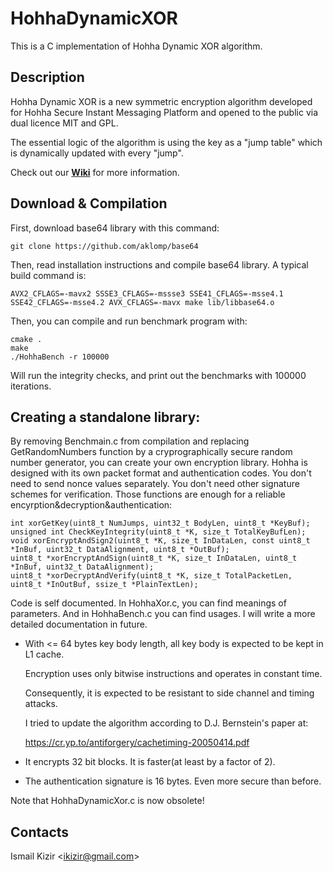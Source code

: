 
# HohhaDynamicXOR

This is a C implementation of Hohha Dynamic XOR algorithm.

## Description

Hohha Dynamic XOR is a new symmetric encryption algorithm developed for Hohha Secure Instant Messaging Platform and opened to the public via dual licence MIT and GPL.

The essential logic of the algorithm is using the key as a "jump table" which is dynamically updated with every "jump".

Check out our **[Wiki]** for more information.

## Download & Compilation

First, download base64 library with this command:
```
git clone https://github.com/aklomp/base64
```

Then, read installation instructions and compile base64 library.
A typical build command is:
```
AVX2_CFLAGS=-mavx2 SSSE3_CFLAGS=-mssse3 SSE41_CFLAGS=-msse4.1 SSE42_CFLAGS=-msse4.2 AVX_CFLAGS=-mavx make lib/libbase64.o
```

Then, you can compile and run benchmark program with:
```
cmake .
make
./HohhaBench -r 100000
```
Will run the integrity checks, and print out the benchmarks with 100000 iterations.

## Creating a standalone library:
By removing Benchmain.c from compilation and replacing GetRandomNumbers function by a 
cryprographically secure random number generator, you can create your own encryption library.
Hohha is designed with its own packet format and authentication codes. 
You don't need to send nonce values separately.
You don't need other signature schemes for verification.
Those functions are enough for a reliable encyrption&decryption&authentication:

```
int xorGetKey(uint8_t NumJumps, uint32_t BodyLen, uint8_t *KeyBuf);
unsigned int CheckKeyIntegrity(uint8_t *K, size_t TotalKeyBufLen);
void xorEncryptAndSign2(uint8_t *K, size_t InDataLen, const uint8_t *InBuf, uint32_t DataAlignment, uint8_t *OutBuf);
uint8_t *xorEncryptAndSign(uint8_t *K, size_t InDataLen, uint8_t *InBuf, uint32_t DataAlignment);
uint8_t *xorDecryptAndVerify(uint8_t *K, size_t TotalPacketLen, uint8_t *InOutBuf, ssize_t *PlainTextLen);
```

Code is self documented. In HohhaXor.c, you can find meanings of parameters.
And in HohhaBench.c you can find usages.
I will write a more detailed documentation in future.

* With <= 64 bytes key body length, all key body is expected to be kept in L1 cache.

  Encryption uses only bitwise instructions and operates in constant time.
  
  Consequently, it is expected to be resistant to side channel and timing attacks.
  
  I tried to update the algorithm according to D.J. Bernstein's paper at:
  
  https://cr.yp.to/antiforgery/cachetiming-20050414.pdf
  
  
* It encrypts 32 bit blocks. It is faster(at least by a factor of 2). 

* The authentication signature is 16 bytes. Even more secure than before.

Note that HohhaDynamicXor.c is now obsolete!


## Contacts

Ismail Kizir <[ikizir@gmail.com]>

[wiki]: https://github.com/ikizir/HohhaDynamicXOR/wiki
[ikizir@gmail.com]: mailto:ikizir@gmail.com
[http://ismail-kizir.blogspot.com.tr/]: http://ismail-kizir.blogspot.com.tr/


